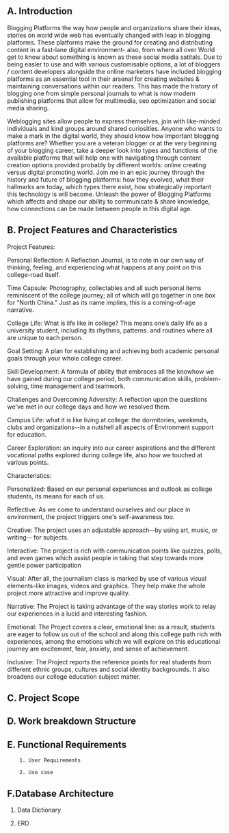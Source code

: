 ## A. Introduction                                                                    

Blogging Platforms  the way how people and organizations share their ideas, stories on world wide web has eventually changed with leap in blogging platforms. These platforms make the ground for creating and distributing content in a fast-lane digital environment- also, from where all over World get to know about something is known as these social media satitals. Due to being easier to use and with various customisable options, a lot of bloggers / content developers alongside the online marketers have included blogging platforms as an essential tool in their arsenal for creating websites & maintaining conversations within our readers. This has made the history of blogging one from simple personal journals to what is now modern publishing platforms that allow for multimedia, seo optimization and social media sharing.

Weblogging sites allow people to express themselves, join with like-minded individuals and kind groups around shared curiosities. Anyone who wants to make a mark in the digital world, they should know how important blogging platforms are? Whether you are a veteran blogger or at the very beginning of your blogging career, take a deeper look into types and functions of the available platforms that will help one with navigating through content creation options provided probably by different worlds: online creating versus digital promoting world. Join me in an epic journey through the history and future of blogging platforms: how they evolved, what their hallmarks are today, which types there exist, how strategically important this technology is will become. Unleash the power of Blogging Platforms which affects and shape our ability to communicate & share knowledge, how connections can be made between people in this digital age.

## B. Project Features and Characteristics
Project Features:

Personal Reflection: A Reflection Journal, is to note in our own way of thinking, feeling, and experiencing what happens at any point on this college-road itself.

Time Capsule: Photography, collectables and all such personal items reminiscent of the college journey; all of which will go together in one box for “North China.” Just as its name implies, this is a coming-of-age narrative.

College Life: What is life like in college? This means one’s daily life as a university student, including its rhythms, patterns. and routines where all are unique to each person.


Goal Setting: A plan for establishing and achieving both academic personal goals through your whole college career.

Skill Development: A formula of ability that embraces all the knowhow we have gained during our college period, both communication skills, problem-solving, time management and teamwork.

Challenges and Overcoming Adversity: A reflection upon the questions we've met in our college days and how we resolved them.

Campus Life: what it is like living at college: the dormitories, weekends, clubs and organizations--in a nutshell all aspects of Environment support for education.

Career Exploration: an inquiry into our career aspirations and the different vocational paths explored during college life, also how we touched at various points.

Characteristics:

Personalized: Based on our personal experiences and outlook as college students, its means for each of us.


Reflective: As we come to understand ourselves and our place in environment, the project triggers one's self-awareness too.

Creative: The project uses an adjustable approach--by using art, music, or writing-- for subjects.

Interactive: The project is rich with communication points like quizzes, polls, and even games which assist people in taking that step towards more gentle power participation

Visual: After all, the journalism class is marked by use of various visual elements-like images, videos and graphics. They help make the whole project more attractive and improve quality.

Narrative: The Project is taking advantage of the way stories work to relay our experiences in a lucid and interesting fashion.

Emotional: The Project covers a clear, emotional line: as a result, students are eager to follow us out of the school and along this college path rich with experiences, among the emotions which we will explore on this educational journey are excitement, fear, anxiety, and sense of achievement.

Inclusive: The Project reports the reference points for real students from different ethnic groups, cultures and social identity backgrounds. It also broadens our college education subject matter.

## C. Project Scope


## D. Work breakdown Structure

## E. Functional Requirements

        1. User Requirements

        2. Use case

## F.Database Architecture
  1. Data Dictionary
  
  2. ERD
